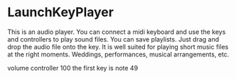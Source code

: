 # LaunchKeyPlayer
This is an audio player. 
You can connect a midi keyboard and use the keys and controllers to play sound files.
You can save playlists. 
Just drag and drop the audio file onto the key. 
It is well suited for playing short music files at the right moments. 
Weddings, performances, musical arrangements, etc.

volume controller 100
the first key is note 49
